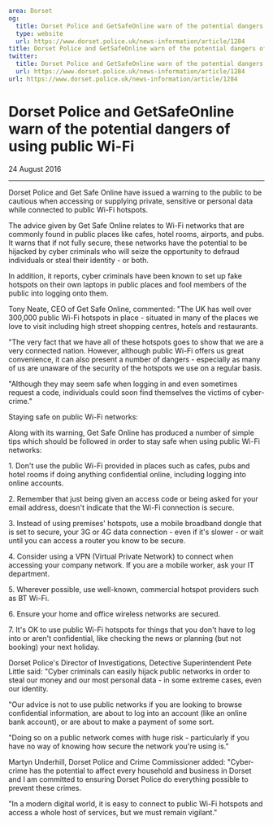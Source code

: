 ```yaml
area: Dorset
og:
  title: Dorset Police and GetSafeOnline warn of the potential dangers of using public Wi-Fi
  type: website
  url: https://www.dorset.police.uk/news-information/article/1284
title: Dorset Police and GetSafeOnline warn of the potential dangers of using public Wi-Fi |
twitter:
  title: Dorset Police and GetSafeOnline warn of the potential dangers of using public Wi-Fi
  url: https://www.dorset.police.uk/news-information/article/1284
url: https://www.dorset.police.uk/news-information/article/1284
```

# Dorset Police and GetSafeOnline warn of the potential dangers of using public Wi-Fi

24 August 2016

* * *

Dorset Police and Get Safe Online have issued a warning to the public to be cautious when accessing or supplying private, sensitive or personal data while connected to public Wi-Fi hotspots.

The advice given by Get Safe Online relates to Wi-Fi networks that are commonly found in public places like cafes, hotel rooms, airports, and pubs. It warns that if not fully secure, these networks have the potential to be hijacked by cyber criminals who will seize the opportunity to defraud individuals or steal their identity - or both.

In addition, it reports, cyber criminals have been known to set up fake hotspots on their own laptops in public places and fool members of the public into logging onto them.

Tony Neate, CEO of Get Safe Online, commented: "The UK has well over 300,000 public Wi-Fi hotspots in place - situated in many of the places we love to visit including high street shopping centres, hotels and restaurants.

"The very fact that we have all of these hotspots goes to show that we are a very connected nation. However, although public Wi-Fi offers us great convenience, it can also present a number of dangers - especially as many of us are unaware of the security of the hotspots we use on a regular basis.

"Although they may seem safe when logging in and even sometimes request a code, individuals could soon find themselves the victims of cyber- crime."

Staying safe on public Wi-Fi networks:

Along with its warning, Get Safe Online has produced a number of simple tips which should be followed in order to stay safe when using public Wi-Fi networks:

1\. Don't use the public Wi-Fi provided in places such as cafes, pubs and hotel rooms if doing anything confidential online, including logging into online accounts.

2\. Remember that just being given an access code or being asked for your email address, doesn't indicate that the Wi-Fi connection is secure.

3\. Instead of using premises' hotspots, use a mobile broadband dongle that is set to secure, your 3G or 4G data connection - even if it's slower - or wait until you can access a router you know to be secure.

4\. Consider using a VPN (Virtual Private Network) to connect when accessing your company network. If you are a mobile worker, ask your IT department.

5\. Wherever possible, use well-known, commercial hotspot providers such as BT Wi-Fi.

6\. Ensure your home and office wireless networks are secured.

7\. It's OK to use public Wi-Fi hotspots for things that you don't have to log into or aren't confidential, like checking the news or planning (but not booking) your next holiday.

Dorset Police's Director of Investigations, Detective Superintendent Pete Little said: "Cyber criminals can easily hijack public networks in order to steal our money and our most personal data - in some extreme cases, even our identity.

"Our advice is not to use public networks if you are looking to browse confidential information, are about to log into an account (like an online bank account), or are about to make a payment of some sort.

"Doing so on a public network comes with huge risk - particularly if you have no way of knowing how secure the network you're using is."

Martyn Underhill, Dorset Police and Crime Commissioner added: "Cyber-crime has the potential to affect every household and business in Dorset and I am committed to ensuring Dorset Police do everything possible to prevent these crimes.

"In a modern digital world, it is easy to connect to public Wi-Fi hotspots and access a whole host of services, but we must remain vigilant."
